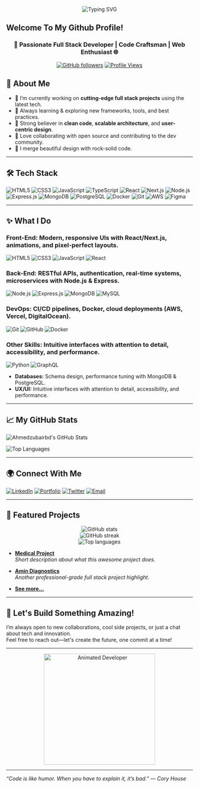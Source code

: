 <div align="center">
  <div align="center">
  <img src="https://readme-typing-svg.herokuapp.com?font=Roboto&size=30&duration=3000&pause=1000&color=%23ff0000&center=true&vCenter=true&width=600&height=100&lines=Hi,+I'm+Ahmed+Zubair;Currently,+I'm+Working+As+A;+Senior+Financial+Analyst;+At+NEXT+Ventures;A+Full+Stack+Developer+Also" alt="Typing SVG" />
</div>
</div>

## Welcome To My Github Profile! 

<h3 align="center">🚀 Passionate Full Stack Developer | Code Craftsman | Web Enthusiast 🌐</h3>

<div align="center">
  
  [![GitHub followers](https://img.shields.io/github/followers/Ahmedzubairbd?style=social)](https://github.com/Ahmedzubairbd)
  [![Profile Views](https://komarev.com/ghpvc/?username=Ahmedzubairbd&color=blue)](https://github.com/Ahmedzubairbd)
  
</div>


## 🚀 About Me

- 🔭 I’m currently working on **cutting-edge full stack projects** using the latest tech.
- 🌱 Always learning & exploring new frameworks, tools, and best practices.
- 💼 Strong believer in **clean code**, **scalable architecture**, and **user-centric design**.
- 🤝 Love collaborating with open source and contributing to the dev community.
- 🎨 I merge beautiful design with rock-solid code.

---

## 🛠️ Tech Stack

![HTML5](https://img.shields.io/badge/HTML5-E34F26?style=flat&logo=html5&logoColor=white)
![CSS3](https://img.shields.io/badge/CSS3-1572B6?style=flat&logo=css3&logoColor=white)
![JavaScript](https://img.shields.io/badge/JavaScript-F7DF1E?style=flat&logo=javascript&logoColor=black)
![TypeScript](https://img.shields.io/badge/TypeScript-3178C6?style=flat&logo=typescript&logoColor=white)
![React](https://img.shields.io/badge/React-20232A?style=flat&logo=react&logoColor=61DAFB)
![Next.js](https://img.shields.io/badge/Next.js-000000?style=flat&logo=next.js&logoColor=white)
![Node.js](https://img.shields.io/badge/Node.js-339933?style=flat&logo=node.js&logoColor=white)
![Express.js](https://img.shields.io/badge/Express.js-404D59?style=flat&logo=express&logoColor=white)
![MongoDB](https://img.shields.io/badge/MongoDB-47A248?style=flat&logo=mongodb&logoColor=white)
![PostgreSQL](https://img.shields.io/badge/PostgreSQL-316192?style=flat&logo=postgresql&logoColor=white)
![Docker](https://img.shields.io/badge/Docker-2496ED?style=flat&logo=docker&logoColor=white)
![Git](https://img.shields.io/badge/Git-F05032?style=flat&logo=git&logoColor=white)
![AWS](https://img.shields.io/badge/AWS-FF9900?style=flat&logo=amazon-aws&logoColor=white)
![Figma](https://img.shields.io/badge/Figma-F24E1E?style=flat&logo=figma&logoColor=white)

---

## ✨ What I Do

### Front-End: Modern, responsive UIs with React/Next.js, animations, and pixel-perfect layouts.
![HTML5](https://img.shields.io/badge/-HTML5-E34F26?logo=html5&logoColor=white&style=flat)
![CSS3](https://img.shields.io/badge/-CSS3-1572B6?logo=css3&logoColor=white&style=flat)
![JavaScript](https://img.shields.io/badge/-JavaScript-F7DF1E?logo=javascript&logoColor=black&style=flat)
![React](https://img.shields.io/badge/-React-61DAFB?logo=react&logoColor=black&style=flat)

### Back-End: RESTful APIs, authentication, real-time systems, microservices with Node.js & Express.
![Node.js](https://img.shields.io/badge/-Node.js-339933?logo=node.js&logoColor=white&style=flat)
![Express.js](https://img.shields.io/badge/-Express.js-000000?logo=express&logoColor=white&style=flat)
![MongoDB](https://img.shields.io/badge/-MongoDB-47A248?logo=mongodb&logoColor=white&style=flat)
![MySQL](https://img.shields.io/badge/-MySQL-4479A1?logo=mysql&logoColor=white&style=flat)

### DevOps: CI/CD pipelines, Docker, cloud deployments (AWS, Vercel, DigitalOcean).
![Git](https://img.shields.io/badge/-Git-F05032?logo=git&logoColor=white&style=flat)
![GitHub](https://img.shields.io/badge/-GitHub-181717?logo=github&logoColor=white&style=flat)
![Docker](https://img.shields.io/badge/-Docker-2496ED?logo=docker&logoColor=white&style=flat)

### Other Skills: Intuitive interfaces with attention to detail, accessibility, and performance.
![Python](https://img.shields.io/badge/-Python-3776AB?logo=python&logoColor=white&style=flat)
![GraphQL](https://img.shields.io/badge/-GraphQL-E10098?logo=graphql&logoColor=white&style=flat)

- **Databases:** Schema design, performance tuning with MongoDB & PostgreSQL.
- **UX/UI:** Intuitive interfaces with attention to detail, accessibility, and performance.

---

## 📈 My GitHub Stats

![Ahmedzubairbd's GitHub Stats](https://github-readme-stats.vercel.app/api?username=Ahmedzubairbd&show_icons=true&theme=radical)

![Top Languages](https://github-readme-stats.vercel.app/api/top-langs/?username=Ahmedzubairbd&show_icons=true&layout=compact&theme=radical)

---

## 🌍 Connect With Me

[![LinkedIn](https://img.shields.io/badge/LinkedIn-0077B5?style=flat&logo=linkedin&logoColor=white)](https://www.linkedin.com/in/ahmedzubairbd)
[![Portfolio](https://img.shields.io/badge/Portfolio-000000?style=flat&logo=firefox&logoColor=white)](https://facebook.com/ahmedzubair.1247)
[![Twitter](https://img.shields.io/badge/Twitter-1DA1F2?style=flat&logo=twitter&logoColor=white)](https://twitter.com/Ahmedzubair57)
[![Email](https://img.shields.io/badge/Email-D14836?style=flat&logo=gmail&logoColor=white)](mailto:ahmedzubairbd@gmail.com)

---

## 📝 Featured Projects

<p align="center">
  <img src="https://github-readme-stats.vercel.app/api?username=Ahmedzubairbd&show_icons=true&theme=react" alt="GitHub stats" />
  <br/>
  <img src="https://github-readme-streak-stats.herokuapp.com/?user=Ahmedzubairbd&theme=react" alt="GitHub streak" />
  <br/>
  <img src="https://github-readme-stats.vercel.app/api/top-langs/?username=Ahmedzubairbd&layout=compact&theme=react&hide=html&show_icons=true" alt="Top languages" />
</p>

- **[Medical Project]([https://github.com/Ahmedzubairbd/Tempo-medical](https://github.com/Ahmedzubairbd/Tempo-medical))**  
  _Short description about what this awesome project does._

- **[Amin Diagnostics]([https://github.com/Ahmedzubairbd/amin-diagnostics](https://github.com/Ahmedzubairbd/amin-diagnostics))**  
  _Another professional-grade full stack project highlight._

- **[See more...](https://github.com/Ahmedzubairbd?tab=repositories)**

---

## 🎯 Let's Build Something Amazing!

I’m always open to new collaborations, cool side projects, or just a chat about tech and innovation.  
Feel free to reach out—let's create the future, one commit at a time!

---

<p align="center">
  <img src="https://media.giphy.com/media/qgQUggAC3Pfv687qPC/giphy.gif" width="300" alt="Animated Developer" />
</p>

---

_“Code is like humor. When you have to explain it, it’s bad.” — Cory House_
